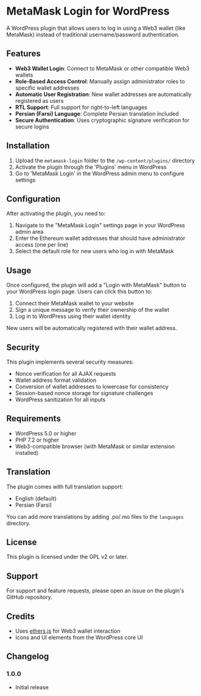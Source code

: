 # MetaMask Login for WordPress

A WordPress plugin that allows users to log in using a Web3 wallet (like MetaMask) instead of traditional username/password authentication.

## Features

- **Web3 Wallet Login**: Connect to MetaMask or other compatible Web3 wallets
- **Role-Based Access Control**: Manually assign administrator roles to specific wallet addresses
- **Automatic User Registration**: New wallet addresses are automatically registered as users
- **RTL Support**: Full support for right-to-left languages
- **Persian (Farsi) Language**: Complete Persian translation included
- **Secure Authentication**: Uses cryptographic signature verification for secure logins

## Installation

1. Upload the `metamask-login` folder to the `/wp-content/plugins/` directory
2. Activate the plugin through the 'Plugins' menu in WordPress
3. Go to 'MetaMask Login' in the WordPress admin menu to configure settings

## Configuration

After activating the plugin, you need to:

1. Navigate to the "MetaMask Login" settings page in your WordPress admin area
2. Enter the Ethereum wallet addresses that should have administrator access (one per line)
3. Select the default role for new users who log in with MetaMask

## Usage

Once configured, the plugin will add a "Login with MetaMask" button to your WordPress login page. Users can click this button to:

1. Connect their MetaMask wallet to your website
2. Sign a unique message to verify their ownership of the wallet
3. Log in to WordPress using their wallet identity

New users will be automatically registered with their wallet address.

## Security

This plugin implements several security measures:

- Nonce verification for all AJAX requests
- Wallet address format validation
- Conversion of wallet addresses to lowercase for consistency
- Session-based nonce storage for signature challenges
- WordPress sanitization for all inputs

## Requirements

- WordPress 5.0 or higher
- PHP 7.2 or higher
- Web3-compatible browser (with MetaMask or similar extension installed)

## Translation

The plugin comes with full translation support:

- English (default)
- Persian (Farsi)

You can add more translations by adding .po/.mo files to the `languages` directory.

## License

This plugin is licensed under the GPL v2 or later.

## Support

For support and feature requests, please open an issue on the plugin's GitHub repository.

## Credits

- Uses [ethers.js](https://docs.ethers.io/) for Web3 wallet interaction
- Icons and UI elements from the WordPress core UI

## Changelog

### 1.0.0
- Initial release 